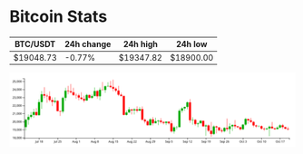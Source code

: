 # Bitcoin Stats

BTC/USDT|24h change|24h high|24h low|
|---|---|---|---|
|$19048.73|-0.77%|$19347.82|$18900.00|

<img src="./chart.svg">
